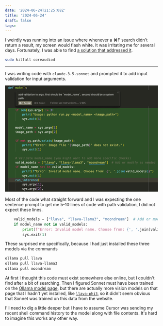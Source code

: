 ```yaml
---
date: '2024-06-24T21:25:08Z'
title: '2024-06-24'
draft: false
tags:
---
```


I weirdly was running into an issue where whenever a ⌘F search didn't return a result, my screen would flash white.
It was irritating me for several days.
Fortunately, I was able to find [a solution that addressed it](https://apple.stackexchange.com/questions/25605/how-can-i-stop-my-whole-screen-from-flashing-white-on-errors).

```sh
sudo killall coreaudiod
```

---

I was writing code with `claude-3.5-sonnet` and prompted it to add input validation for input arguments.

![Claude 3.5 Sonnet Code Completion](images/code-completion.png)

Most of the code what straight forward and I was expecting the one sentence prompt to get me 5-10 lines of code with path validation, I did not expect these lines.

```python
    valid_models = ["llava", "llava-llama3", "moondream"]  # Add or modify as needed
    if model_name not in valid_models:
        print(f"Error: Invalid model name. Choose from: {', '.join(valid_models)}")
        sys.exit(1)
```

These surprised me specifically, because I had just installed these three models via the commands

```sh
ollama pull llava
ollama pull llava-llama3
ollama pull moondream
```

At first I thought this code must exist somewhere else online, but I couldn't find after a bit of searching.
Then I figured Sonnet must have been trained on the [Ollama model page](https://ollama.com/library), but there are actually more vision models on that page that I hadn't yet installed, like [`llava-phi3`](https://ollama.com/library/llava-phi3), so it didn't seem obvious that Sonnet was trained on this data from the website.

I'll need to dig a little deeper but I have to assume Cursor was sending my recent shell command history to the model along with file contents.
It's hard to imagine this works any other way.
